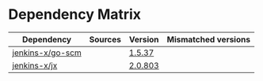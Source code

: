 # Dependency Matrix

Dependency | Sources | Version | Mismatched versions
---------- | ------- | ------- | -------------------
[jenkins-x/go-scm](https://github.com/jenkins-x/go-scm.git) |  | [1.5.37]() | 
[jenkins-x/jx](https://github.com/jenkins-x/jx.git) |  | [2.0.803](https://github.com/jenkins-x/jx/releases/tag/v2.0.803) | 
